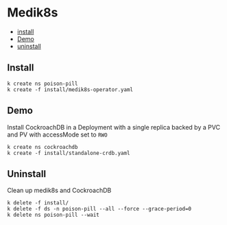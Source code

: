 # Medik8s
- [install](#install)
- [Demo](#demo)
- [uninstall](#uninstall)

## Install
```
k create ns poison-pill
k create -f install/medik8s-operator.yaml
```

## Demo
Install CockroachDB in a Deployment with a single replica backed by a PVC and PV with accessMode set to `RWO`
```
k create ns cockroachdb
k create -f install/standalone-crdb.yaml
```

## Uninstall
Clean up medik8s and CockroachDB
```
k delete -f install/
k delete -f ds -n poison-pill --all --force --grace-period=0
k delete ns poison-pill --wait
```